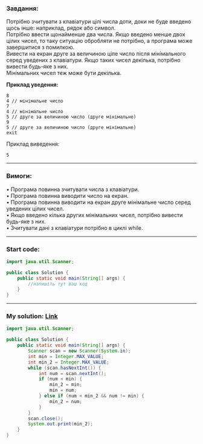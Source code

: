 ### **Завдання:** 

Потрібно зчитувати з клавіатури цілі числа доти, доки не буде введено щось інше: наприклад, рядок або символ.  
Потрібно ввести щонайменше два числа. Якщо введено менше двох цілих чисел, то таку ситуацію обробляти не потрібно, а програма може завершитися з помилкою.  
Вивести на екран друге за величиною ціле число після мінімального серед уведених з клавіатури. Якщо таких чисел декілька, потрібно вивести будь-яке з них.  
Мінімальних чисел теж може бути декілька.

**Приклад уведення:**  
```
8
4 // мінімальне число
7
4 // мінімальне число
5 // друге за величиною число (друге мінімальне)
9
5 // друге за величиною число (друге мінімальне)
exit
```
Приклад виведення:
```
5
```
---

### **Вимоги:**  

• Програма повинна зчитувати числа з клавіатури.  
• Програма повинна виводити число на екран.  
• Програма повинна виводити на екран друге мінімальне число серед уведених цілих чисел.  
• Якщо введено кілька других мінімальних чисел, потрібно вивести будь-яке з них.  
• Зчитувати дані з клавіатури потрібно в циклі while.  

---

### **Start code:**  

```java
import java.util.Scanner;

public class Solution {
    public static void main(String[] args) {
        //напишіть тут ваш код
    }
}
```

---

### **My solution: [Link](./src/Solution.java)**  

```java
import java.util.Scanner;

public class Solution {
    public static void main(String[] args) {
        Scanner scan = new Scanner(System.in);
        int min = Integer.MAX_VALUE;
        int min_2 = Integer.MAX_VALUE;
        while (scan.hasNextInt()) {
            int num = scan.nextInt();
            if (num < min) {
                min_2 = min;
                min = num;
            } else if (num < min_2 && num != min) {
                min_2 = num;
            }
        }
        scan.close();
        System.out.print(min_2);
    }
}
```
